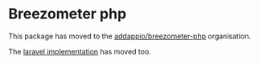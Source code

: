 # Breezometer php

This package has moved to the [addappio/breezometer-php](https://github.com/addappio/breezometer-php) organisation.

The [laravel implementation](https://github.com/addappio/breezometer-laravel) has moved too.
